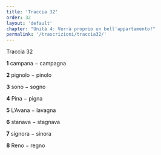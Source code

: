 ```yaml
---
title: 'Traccia 32'
order: 32
layout: 'default'
chapter: "Unità 4: Verrà proprio un bell'appartamento!"
permalink: '/trascrizioni/traccia32/'
---
```


Traccia 32

**1** campana − campagna

**2** pignolo − pinolo

**3** sono − sogno

**4** Pina − pigna

**5** L’Avana − lavagna

**6** stanava − stagnava

**7** signora − sinora

**8** Reno − regno
